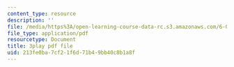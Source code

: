 ```yaml
---
content_type: resource
description: ''
file: /media/https%3A/open-learning-course-data-rc.s3.amazonaws.com/6-041-probabilistic-systems-analysis-and-applied-probability-fall-2010/213fe0ba7cf21f6d71b49bb40c8b1a8f_ZulMqrvP-Pk.pdf
file_type: application/pdf
resourcetype: Document
title: 3play pdf file
uid: 213fe0ba-7cf2-1f6d-71b4-9bb40c8b1a8f
---
```

